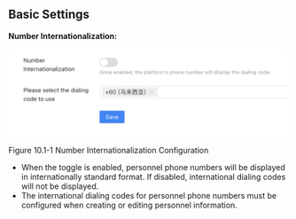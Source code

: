  ## Basic Settings
**Number Internationalization:**

<div style={{ display: 'flex', justifyContent: 'left' }}>
  <img src="/img/Number Internationalization Configuration.png" alt="Portal Diagram" width="800" />
</div>

Figure 10.1-1 Number Internationalization Configuration

- When the toggle is enabled, personnel phone numbers will be displayed in internationally standard format. If disabled, international dialing codes will not be displayed.
- The international dialing codes for personnel phone numbers must be configured when creating or editing personnel information.
